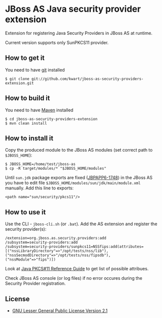 # JBoss AS Java security provider extension

Extension for registering Java Security Providers in JBoss AS at runtime.

Current version supports only SunPKCS11 provider.

## How to get it

You need to have [git](http://git-scm.com/) installed

	$ git clone git://github.com/kwart/jboss-as-security-providers-extension.git

## How to build it

You need to have [Maven](http://maven.apache.org/) installed

	$ cd jboss-as-security-providers-extension
	$ mvn clean install

## How to install it

Copy the produced module to the JBoss AS modules (set correct path to `$JBOSS_HOME`):

	$ JBOSS_HOME=/home/test/jboss-as
	$ cp -R target/modules/* "$JBOSS_HOME/modules"
	
Until `sun.jdk` package exports are fixed ([JBPAPP6-1748](https://issues.jboss.org/browse/JBPAPP6-1748)) in the JBoss AS you have to edit file `$JBOSS_HOME/modules/sun/jdk/main/module.xml` manually. Add this line to exports:

	<path name="sun/security/pkcs11"/>

## How to use it

Use the CLI -  `jboss-cli.sh` (or `.bat`). Add the AS extension and register the security provider(s): 

	/extension=org.jboss.as.security.providers:add
	/subsystem=security-providers:add
	/subsystem=security-providers/sunpkcs11=NSSfips:add(attributes=[("nssLibraryDirectory"=>"/opt/tests/nss/lib"),("nssSecmodDirectory"=>"/opt/tests/nss/fipsdb"),("nssModule"=>"fips")])

Look at [Java PKCS#11 Reference Guide](http://docs.oracle.com/javase/6/docs/technotes/guides/security/p11guide.html) to get list of possible attribues.

Check JBoss AS console (or log files) if no error occures during the Security Provider registration. 

## License

* [GNU Lesser General Public License Version 2.1](http://www.gnu.org/licenses/lgpl-2.1-standalone.html)